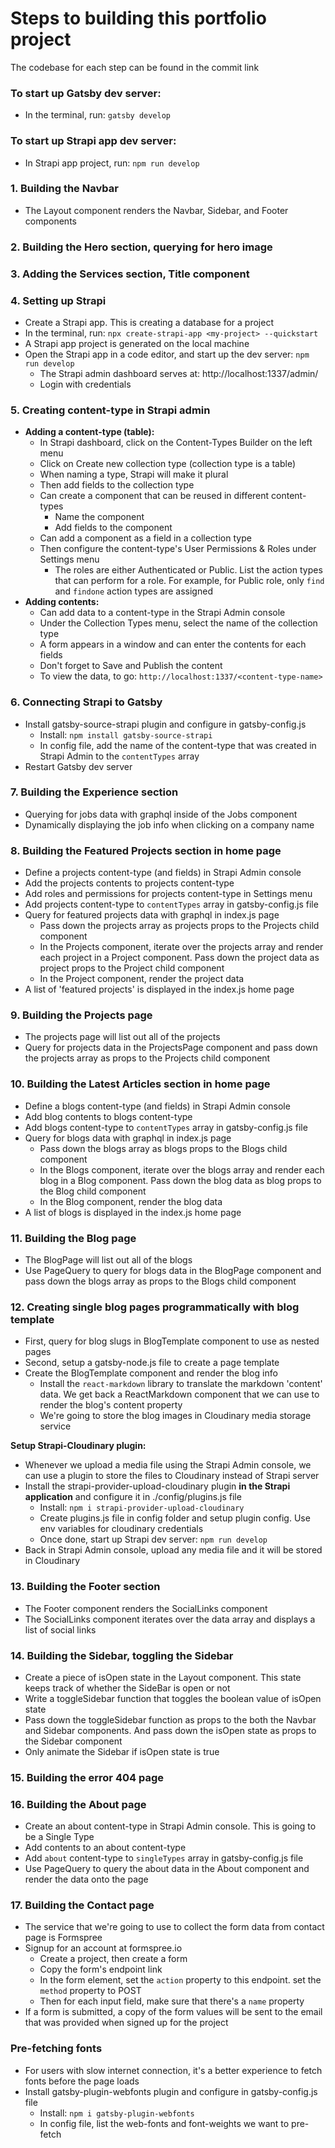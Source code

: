 # Steps to building this portfolio project

The codebase for each step can be found in the commit link

### To start up Gatsby dev server:
- In the terminal, run: `gatsby develop`

### To start up Strapi app dev server:
- In Strapi app project, run: `npm run develop`

### 1. Building the Navbar
- The Layout component renders the Navbar, Sidebar, and Footer components

### 2. Building the Hero section, querying for hero image

### 3. Adding the Services section, Title component

### 4. Setting up Strapi
- Create a Strapi app. This is creating a database for a project
- In the terminal, run: `npx create-strapi-app <my-project> --quickstart`
- A Strapi app project is generated on the local machine
- Open the Strapi app in a code editor, and start up the dev server: `npm run develop`
  - The Strapi admin dashboard serves at: http://localhost:1337/admin/
  - Login with credentials

### 5. Creating content-type in Strapi admin
- **Adding a content-type (table):**
  - In Strapi dashboard, click on the Content-Types Builder on the left menu
  - Click on Create new collection type (collection type is a table)
  - When naming a type, Strapi will make it plural
  - Then add fields to the collection type
  - Can create a component that can be reused in different content-types
    - Name the component
    - Add fields to the component
  - Can add a component as a field in a collection type
  - Then configure the content-type's User Permissions & Roles under Settings menu
    - The roles are either Authenticated or Public. List the action types that can perform for a role. For example, for Public role, only `find` and `findone` action types are assigned
- **Adding contents:**
  - Can add data to a content-type in the Strapi Admin console
  - Under the Collection Types menu, select the name of the collection type
  - A form appears in a window and can enter the contents for each fields
  - Don't forget to Save and Publish the content
  - To view the data, to go: `http://localhost:1337/<content-type-name>`

### 6. Connecting Strapi to Gatsby
- Install gatsby-source-strapi plugin and configure in gatsby-config.js
  - Install: `npm install gatsby-source-strapi`
  - In config file, add the name of the content-type that was created in Strapi Admin to the `contentTypes` array
- Restart Gatsby dev server

### 7. Building the Experience section
- Querying for jobs data with graphql inside of the Jobs component
- Dynamically displaying the job info when clicking on a company name

### 8. Building the Featured Projects section in home page
- Define a projects content-type (and fields) in Strapi Admin console
- Add the projects contents to projects content-type
- Add roles and permissions for projects content-type in Settings menu
- Add projects content-type to `contentTypes` array in gatsby-config.js file
- Query for featured projects data with graphql in index.js page
  - Pass down the projects array as projects props to the Projects child component
  - In the Projects component, iterate over the projects array and render each project in a Project component. Pass down the project data as project props to the Project child component
  - In the Project component, render the project data
- A list of 'featured projects' is displayed in the index.js home page

### 9. Building the Projects page
- The projects page will list out all of the projects
- Query for projects data in the ProjectsPage component and pass down the projects array as props to the Projects child component

### 10. Building the Latest Articles section in home page
- Define a blogs content-type (and fields) in Strapi Admin console
- Add blog contents to blogs content-type
- Add blogs content-type to `contentTypes` array in gatsby-config.js file
- Query for blogs data with graphql in index.js page
  - Pass down the blogs array as blogs props to the Blogs child component
  - In the Blogs component, iterate over the blogs array and render each blog in a Blog component. Pass down the blog data as blog props to the Blog child component
  - In the Blog component, render the blog data
- A list of blogs is displayed in the index.js home page

### 11. Building the Blog page
- The BlogPage will list out all of the blogs
- Use PageQuery to query for blogs data in the BlogPage component and pass down the blogs array as props to the Blogs child component

### 12. Creating single blog pages programmatically with blog template
- First, query for blog slugs in BlogTemplate component to use as nested pages
- Second, setup a gatsby-node.js file to create a page template
- Create the BlogTemplate component and render the blog info
  - Install the `react-markdown` library to translate the markdown 'content' data. We get back a ReactMarkdown component that we can use to render the blog's content property
  - We're going to store the blog images in Cloudinary media storage service

**Setup Strapi-Cloudinary plugin:**
- Whenever we upload a media file using the Strapi Admin console, we can use a plugin to store the files to Cloudinary instead of Strapi server
- Install the strapi-provider-upload-cloudinary plugin **in the Strapi application** and configure it in ./config/plugins.js file
  - Install: `npm i strapi-provider-upload-cloudinary`
  - Create plugins.js file in config folder and setup plugin config. Use env variables for cloudinary credentials
  - Once done, start up Strapi dev server: `npm run develop`
- Back in Strapi Admin console, upload any media file and it will be stored in Cloudinary

### 13. Building the Footer section
- The Footer component renders the SocialLinks component
- The SocialLinks component iterates over the data array and displays a list of social links

### 14. Building the Sidebar, toggling the Sidebar
- Create a piece of isOpen state in the Layout component. This state keeps track of whether the SideBar is open or not
- Write a toggleSidebar function that toggles the boolean value of isOpen state
- Pass down the toggleSidebar function as props to the both the Navbar and Sidebar components. And pass down the isOpen state as props to the Sidebar component
- Only animate the Sidebar if isOpen state is true

### 15. Building the error 404 page

### 16. Building the About page
- Create an about content-type in Strapi Admin console. This is going to be a Single Type
- Add contents to an about content-type
- Add `about` content-type to `singleTypes` array in gatsby-config.js file
- Use PageQuery to query the about data in the About component and render the data onto the page

### 17. Building the Contact page
- The service that we're going to use to collect the form data from contact page is Formspree
- Signup for an account at formspree.io
  - Create a project, then create a form
  - Copy the form's endpoint link
  - In the form element, set the `action` property to this endpoint. set the `method` property to POST
  - Then for each input field, make sure that there's a `name` property
- If a form is submitted, a copy of the form values will be sent to the email that was provided when signed up for the project

### Pre-fetching fonts
- For users with slow internet connection, it's a better experience to fetch fonts before the page loads
- Install gatsby-plugin-webfonts plugin and configure in gatsby-config.js file
  - Install: `npm i gatsby-plugin-webfonts`
  - In config file, list the web-fonts and font-weights we want to pre-fetch